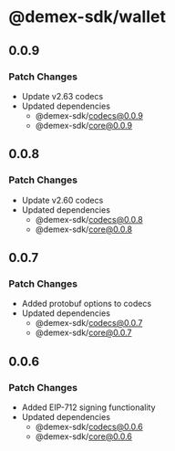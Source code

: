 # @demex-sdk/wallet

## 0.0.9

### Patch Changes

- Update v2.63 codecs
- Updated dependencies
  - @demex-sdk/codecs@0.0.9
  - @demex-sdk/core@0.0.9

## 0.0.8

### Patch Changes

- Update v2.60 codecs
- Updated dependencies
  - @demex-sdk/codecs@0.0.8
  - @demex-sdk/core@0.0.8

## 0.0.7

### Patch Changes

- Added protobuf options to codecs
- Updated dependencies
  - @demex-sdk/codecs@0.0.7
  - @demex-sdk/core@0.0.7

## 0.0.6

### Patch Changes

- Added EIP-712 signing functionality
- Updated dependencies
  - @demex-sdk/codecs@0.0.6
  - @demex-sdk/core@0.0.6
